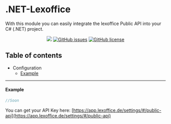 # .NET-Lexoffice
With this module you can easily integrate the lexoffice Public API into your C# (.NET) project.

<p align="center">
    <a href="https://github.com/nils-kt/.NET-Lexoffice/actions?query=workflow%3A%22.NET+Core%22"><img src="https://github.com/nils-kt/.NET-Lexoffice/workflows/.NET%20Core/badge.svg" /></a>
    <a href="https://github.com/nils-kt/.NET-Lexoffice/issues"><img alt="GitHub issues" src="https://img.shields.io/github/issues/nils-kt/.NET-Lexoffice"></a>
    <a href="https://github.com/nils-kt/.NET-Lexoffice/blob/master/LICENSE"><img alt="GitHub license" src="https://img.shields.io/github/license/nils-kt/.NET-Lexoffice"></a>
</p>

## Table of contents
- Configuration
    - [Example](#example)
___
#### Example
```cs
//Soon
```
You can get your API Key here: [https://app.lexoffice.de/settings/#/public-api](https://app.lexoffice.de/settings/#/public-api)
